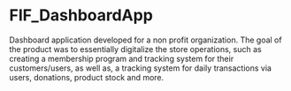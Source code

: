 # FIF_DashboardApp
Dashboard application developed for a non profit organization. The goal of the product was to essentially digitalize the store operations, such as creating a membership program and tracking system for their customers/users, as well as, a tracking system for daily transactions via users, donations, product stock and more. 
